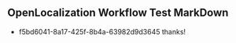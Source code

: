 ## OpenLocalization Workflow Test MarkDown
* f5bd6041-8a17-425f-8b4a-63982d9d3645 
thanks!<!--HONumber=Feb16_HO4-->
